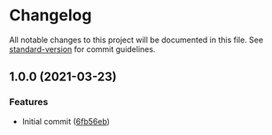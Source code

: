 # Changelog

All notable changes to this project will be documented in this file. See [standard-version](https://github.com/conventional-changelog/standard-version) for commit guidelines.

## 1.0.0 (2021-03-23)


### Features

* Initial commit ([6fb56eb](https://github.com/danielcerongrajales/Dividers/commit/6fb56eb0dde7baee0036c742998757d056c833ec))

